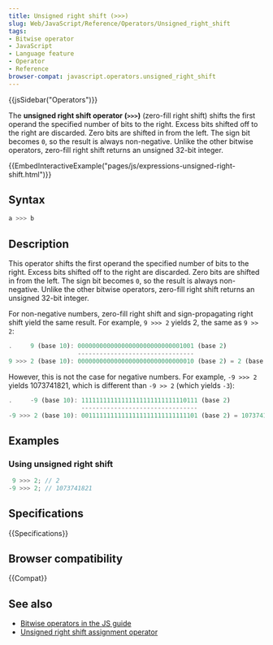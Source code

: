 ```yaml
---
title: Unsigned right shift (>>>)
slug: Web/JavaScript/Reference/Operators/Unsigned_right_shift
tags:
- Bitwise operator
- JavaScript
- Language feature
- Operator
- Reference
browser-compat: javascript.operators.unsigned_right_shift
---
```

{{jsSidebar("Operators")}}

The **unsigned right shift operator (`>>>`)** (zero-fill right shift) shifts the
first operand the specified number of bits to the right. Excess bits shifted off
to the right are discarded. Zero bits are shifted in from the left. The sign bit
becomes `0`, so the result is always non-negative. Unlike the other bitwise
operators, zero-fill right shift returns an unsigned 32-bit integer.

{{EmbedInteractiveExample("pages/js/expressions-unsigned-right-shift.html")}}

## Syntax

```js
a >>> b
```

## Description

This operator shifts the first operand the specified number of bits to the
right. Excess bits shifted off to the right are discarded. Zero bits are shifted
in from the left. The sign bit becomes `0`, so the result is always
non-negative. Unlike the other bitwise operators, zero-fill right shift returns
an unsigned 32-bit integer.

For non-negative numbers, zero-fill right shift and sign-propagating right shift
yield the same result. For example, `9 >>> 2` yields 2, the same as `9 >> 2`:

```js
.     9 (base 10): 00000000000000000000000000001001 (base 2)
                   --------------------------------
9 >>> 2 (base 10): 00000000000000000000000000000010 (base 2) = 2 (base 10)
```

However, this is not the case for negative numbers. For example, `-9 >>> 2`
yields 1073741821, which is different than `-9 >> 2` (which yields `-3`):

```js
.     -9 (base 10): 11111111111111111111111111110111 (base 2)
                    --------------------------------
-9 >>> 2 (base 10): 00111111111111111111111111111101 (base 2) = 1073741821 (base 10)
```

## Examples

### Using unsigned right shift

```js
 9 >>> 2; // 2
-9 >>> 2; // 1073741821
```

## Specifications

{{Specifications}}

## Browser compatibility

{{Compat}}

## See also

- [Bitwise operators in the JS guide](/en-US/docs/Web/JavaScript/Guide/Expressions_and_Operators#Bitwise)
- [Unsigned right shift assignment operator](/en-US/docs/Web/JavaScript/Reference/Operators/Unsigned_right_shift_assignment)
